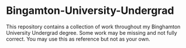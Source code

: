 # Bingamton-University-Undergrad
This repository contains a collection of work throughout my Binghamton University Undergrad degree. Some work may be missing and not fully correct. You may use this as reference but not as your own. 
